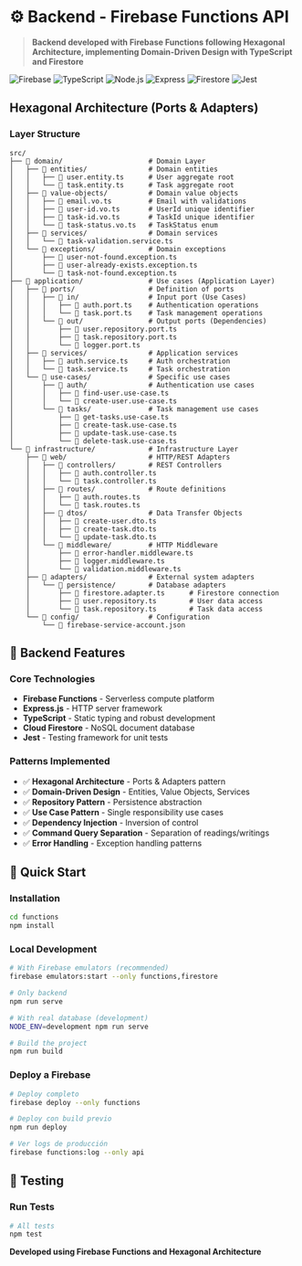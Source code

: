 # ⚙️ Backend - Firebase Functions API

> **Backend developed with Firebase Functions following Hexagonal Architecture, implementing Domain-Driven Design with TypeScript and Firestore**

![Firebase](https://img.shields.io/badge/Firebase-Functions-orange?style=flat&logo=firebase)
![TypeScript](https://img.shields.io/badge/TypeScript-5.0-blue?style=flat&logo=typescript)
![Node.js](https://img.shields.io/badge/Node.js-20-green?style=flat&logo=node.js)
![Express](https://img.shields.io/badge/Express-4.18-lightgrey?style=flat&logo=express)
![Firestore](https://img.shields.io/badge/Firestore-Database-yellow?style=flat&logo=firebase)
![Jest](https://img.shields.io/badge/Testing-Jest-red?style=flat&logo=jest)

## Hexagonal Architecture (Ports & Adapters)

### Layer Structure

```
src/
├── 📁 domain/                     # Domain Layer
│   ├── 📁 entities/               # Domain entities
│   │   ├── 📄 user.entity.ts      # User aggregate root
│   │   └── 📄 task.entity.ts      # Task aggregate root
│   ├── 📁 value-objects/          # Domain value objects
│   │   ├── 📄 email.vo.ts         # Email with validations
│   │   ├── 📄 user-id.vo.ts       # UserId unique identifier
│   │   ├── 📄 task-id.vo.ts       # TaskId unique identifier
│   │   └── 📄 task-status.vo.ts   # TaskStatus enum
│   ├── 📁 services/               # Domain services
│   │   └── 📄 task-validation.service.ts
│   └── 📁 exceptions/             # Domain exceptions
│       ├── 📄 user-not-found.exception.ts
│       ├── 📄 user-already-exists.exception.ts
│       └── 📄 task-not-found.exception.ts
├── 📁 application/                # Use cases (Application Layer)
│   ├── 📁 ports/                  # Definition of ports
│   │   ├── 📁 in/                 # Input port (Use Cases)
│   │   │   ├── 📄 auth.port.ts    # Authentication operations
│   │   │   └── 📄 task.port.ts    # Task management operations
│   │   └── 📁 out/                # Output ports (Dependencies)
│   │       ├── 📄 user.repository.port.ts
│   │       ├── 📄 task.repository.port.ts
│   │       └── 📄 logger.port.ts
│   ├── 📁 services/               # Application services
│   │   ├── 📄 auth.service.ts     # Auth orchestration
│   │   └── 📄 task.service.ts     # Task orchestration
│   └── 📁 use-cases/              # Specific use cases
│       ├── 📁 auth/               # Authentication use cases
│       │   ├── 📄 find-user.use-case.ts
│       │   └── 📄 create-user.use-case.ts
│       └── 📁 tasks/              # Task management use cases
│           ├── 📄 get-tasks.use-case.ts
│           ├── 📄 create-task.use-case.ts
│           ├── 📄 update-task.use-case.ts
│           └── 📄 delete-task.use-case.ts
└── 📁 infrastructure/             # Infrastructure Layer
    ├── 📁 web/                    # HTTP/REST Adapters
    │   ├── 📁 controllers/        # REST Controllers
    │   │   ├── 📄 auth.controller.ts
    │   │   └── 📄 task.controller.ts
    │   ├── 📁 routes/             # Route definitions
    │   │   ├── 📄 auth.routes.ts
    │   │   └── 📄 task.routes.ts
    │   ├── 📁 dtos/               # Data Transfer Objects
    │   │   ├── 📄 create-user.dto.ts
    │   │   ├── 📄 create-task.dto.ts
    │   │   └── 📄 update-task.dto.ts
    │   └── 📁 middleware/         # HTTP Middleware
    │       ├── 📄 error-handler.middleware.ts
    │       ├── 📄 logger.middleware.ts
    │       └── 📄 validation.middleware.ts
    ├── 📁 adapters/               # External system adapters
    │   └── 📁 persistence/        # Database adapters
    │       ├── 📄 firestore.adapter.ts      # Firestore connection
    │       ├── 📄 user.repository.ts        # User data access
    │       └── 📄 task.repository.ts        # Task data access
    └── 📁 config/                 # Configuration
        └── 📄 firebase-service-account.json
```

## 🎯 Backend Features

### Core Technologies
- **Firebase Functions** - Serverless compute platform
- **Express.js** - HTTP server framework
- **TypeScript** - Static typing and robust development
- **Cloud Firestore** - NoSQL document database
- **Jest** - Testing framework for unit tests

### Patterns Implemented
- ✅ **Hexagonal Architecture** - Ports & Adapters pattern
- ✅ **Domain-Driven Design** - Entities, Value Objects, Services
- ✅ **Repository Pattern** - Persistence abstraction
- ✅ **Use Case Pattern** - Single responsibility use cases
- ✅ **Dependency Injection** - Inversion of control
- ✅ **Command Query Separation** - Separation of readings/writings
- ✅ **Error Handling** - Exception handling patterns

## 🚀 Quick Start

### Installation

```bash
cd functions
npm install
```

### Local Development

```bash
# With Firebase emulators (recommended)
firebase emulators:start --only functions,firestore

# Only backend
npm run serve

# With real database (development)
NODE_ENV=development npm run serve

# Build the project
npm run build
```

### Deploy a Firebase

```bash
# Deploy completo
firebase deploy --only functions

# Deploy con build previo
npm run deploy

# Ver logs de producción
firebase functions:log --only api
```

## 🧪 Testing

### Run Tests

```bash
# All tests
npm test
```

**Developed using Firebase Functions and Hexagonal Architecture**